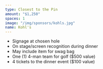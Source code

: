 ```yaml
---
type: Closest to the Pin
amount: "$1,250"
spaces: 1
image: "/img/sponsors/kohls.jpg"
name: Kohl's
---
```


* Signage at chosen hole
* On stage/screen recognition during dinner
* May include item for swag bag
* One (1) 4-man team for golf ($500 value)
* 4 tickets to the dinner event ($100 value)